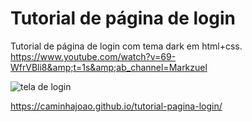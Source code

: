 # Tutorial de página de login

Tutorial de página de login com tema dark em html+css. https://www.youtube.com/watch?v=69-WfrVBli8&amp;t=1s&amp;ab_channel=Markzuel

![tela de login](https://user-images.githubusercontent.com/103288331/203397292-fba43af3-d764-46f1-8a74-72008dc1e282.jpg)

https://caminhajoao.github.io/tutorial-pagina-login/
